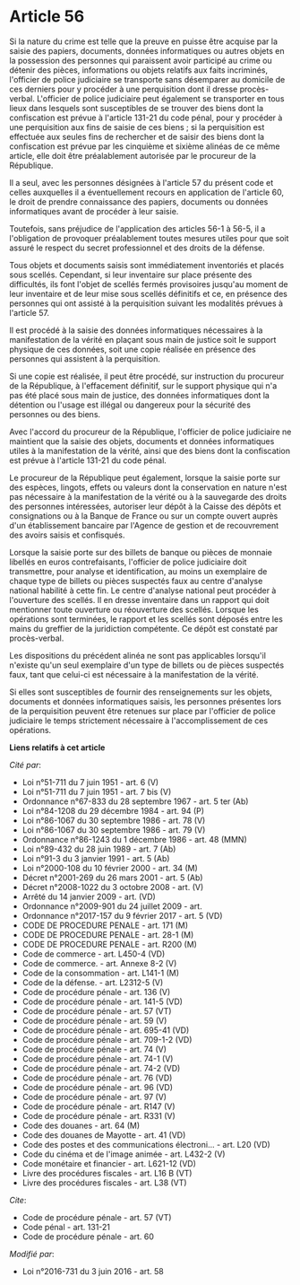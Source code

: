 # Article 56

Si la nature du crime est telle que la preuve en puisse être acquise par la saisie des papiers, documents, données
informatiques ou autres objets en la possession des personnes qui paraissent avoir participé au crime ou détenir des pièces,
informations ou objets relatifs aux faits incriminés, l'officier de police judiciaire se transporte sans désemparer au
domicile de ces derniers pour y procéder à une perquisition dont il dresse procès-verbal. L'officier de police judiciaire
peut également se transporter en tous lieux dans lesquels sont susceptibles de se trouver des biens dont la confiscation est
prévue à l'article 131-21 du code pénal, pour y procéder à une perquisition aux fins de saisie de ces biens ; si la
perquisition est effectuée aux seules fins de rechercher et de saisir des biens dont la confiscation est prévue par les
cinquième et sixième alinéas de ce même article, elle doit être préalablement autorisée par le procureur de la République. 

Il a seul, avec les personnes désignées à l'article 57 du présent code et celles auxquelles il a éventuellement recours en
application de l'article 60, le droit de prendre connaissance des papiers, documents ou données informatiques avant de
procéder à leur saisie.

Toutefois, sans préjudice de l'application des articles 56-1 à 56-5, il a l'obligation de provoquer préalablement toutes
mesures utiles pour que soit assuré le respect du secret professionnel et des droits de la défense. 

Tous objets et documents saisis sont immédiatement inventoriés et placés sous scellés. Cependant, si leur inventaire sur
place présente des difficultés, ils font l'objet de scellés fermés provisoires jusqu'au moment de leur inventaire et de leur
mise sous scellés définitifs et ce, en présence des personnes qui ont assisté à la perquisition suivant les modalités prévues
à l'article 57. 

Il est procédé à la saisie des données informatiques nécessaires à la manifestation de la vérité en plaçant sous main de
justice soit le support physique de ces données, soit une copie réalisée en présence des personnes qui assistent à la
perquisition. 

Si une copie est réalisée, il peut être procédé, sur instruction du procureur de la République, à l'effacement définitif, sur
le support physique qui n'a pas été placé sous main de justice, des données informatiques dont la détention ou l'usage est
illégal ou dangereux pour la sécurité des personnes ou des biens. 

Avec l'accord du procureur de la République, l'officier de police judiciaire ne maintient que la saisie des objets, documents
et données informatiques utiles à la manifestation de la vérité, ainsi que des biens dont la confiscation est prévue à
l'article 131-21 du code pénal. 

Le procureur de la République peut également, lorsque la saisie porte sur des espèces, lingots, effets ou valeurs dont la
conservation en nature n'est pas nécessaire à la manifestation de la vérité ou à la sauvegarde des droits des personnes
intéressées, autoriser leur dépôt à la Caisse des dépôts et consignations ou à la Banque de France ou sur un compte ouvert
auprès d'un établissement bancaire par l'Agence de gestion et de recouvrement des avoirs saisis et confisqués. 

Lorsque la saisie porte sur des billets de banque ou pièces de monnaie libellés en euros contrefaisants, l'officier de police
judiciaire doit transmettre, pour analyse et identification, au moins un exemplaire de chaque type de billets ou pièces
suspectés faux au centre d'analyse national habilité à cette fin. Le centre d'analyse national peut procéder à l'ouverture
des scellés. Il en dresse inventaire dans un rapport qui doit mentionner toute ouverture ou réouverture des scellés. Lorsque
les opérations sont terminées, le rapport et les scellés sont déposés entre les mains du greffier de la juridiction
compétente. Ce dépôt est constaté par procès-verbal. 

Les dispositions du précédent alinéa ne sont pas applicables lorsqu'il n'existe qu'un seul exemplaire d'un type de billets ou
de pièces suspectés faux, tant que celui-ci est nécessaire à la manifestation de la vérité. 

Si elles sont susceptibles de fournir des renseignements sur les objets, documents et données informatiques saisis, les
personnes présentes lors de la perquisition peuvent être retenues sur place par l'officier de police judiciaire le temps
strictement nécessaire à l'accomplissement de ces opérations.

**Liens relatifs à cet article**

_Cité par_:

  - Loi n°51-711 du 7 juin 1951 - art. 6 (V)
  - Loi n°51-711 du 7 juin 1951 - art. 7 bis (V)
  - Ordonnance n°67-833 du 28 septembre 1967 - art. 5 ter (Ab)
  - Loi n°84-1208 du 29 décembre 1984 - art. 94 (P)
  - Loi n°86-1067 du 30 septembre 1986 - art. 78 (V)
  - Loi n°86-1067 du 30 septembre 1986 - art. 79 (V)
  - Ordonnance n°86-1243 du 1 décembre 1986 - art. 48 (MMN)
  - Loi n°89-432 du 28 juin 1989 - art. 7 (Ab)
  - Loi n°91-3 du 3 janvier 1991 - art. 5 (Ab)
  - Loi n°2000-108 du 10 février 2000 - art. 34 (M)
  - Décret n°2001-269 du 26 mars 2001 - art. 5 (Ab)
  - Décret n°2008-1022 du 3 octobre 2008 - art. (V)
  - Arrêté du 14 janvier 2009 - art. (VD)
  - Ordonnance n°2009-901 du 24 juillet 2009 - art.
  - Ordonnance n°2017-157 du 9 février 2017 - art. 5 (VD)
  - CODE DE PROCEDURE PENALE - art. 171 (M)
  - CODE DE PROCEDURE PENALE - art. 28-1 (M)
  - CODE DE PROCEDURE PENALE - art. R200 (M)
  - Code de commerce - art. L450-4 (VD)
  - Code de commerce. - art. Annexe 8-2 (V)
  - Code de la consommation - art. L141-1 (M)
  - Code de la défense. - art. L2312-5 (V)
  - Code de procédure pénale - art. 136 (V)
  - Code de procédure pénale - art. 141-5 (VD)
  - Code de procédure pénale - art. 57 (VT)
  - Code de procédure pénale - art. 59 (V)
  - Code de procédure pénale - art. 695-41 (VD)
  - Code de procédure pénale - art. 709-1-2 (VD)
  - Code de procédure pénale - art. 74 (V)
  - Code de procédure pénale - art. 74-1 (V)
  - Code de procédure pénale - art. 74-2 (VD)
  - Code de procédure pénale - art. 76 (VD)
  - Code de procédure pénale - art. 96 (VD)
  - Code de procédure pénale - art. 97 (V)
  - Code de procédure pénale - art. R147 (V)
  - Code de procédure pénale - art. R331 (V)
  - Code des douanes - art. 64 (M)
  - Code des douanes de Mayotte - art. 41 (VD)
  - Code des postes et des communications électroni... - art. L20 (VD)
  - Code du cinéma et de l'image animée - art. L432-2 (V)
  - Code monétaire et financier - art. L621-12 (VD)
  - Livre des procédures fiscales - art. L16 B (VT)
  - Livre des procédures fiscales - art. L38 (VT)

_Cite_:

  - Code de procédure pénale - art. 57 (VT)
  - Code pénal - art. 131-21
  - Code de procédure pénale - art. 60

_Modifié par_:

  - Loi n°2016-731 du 3 juin 2016 - art. 58
